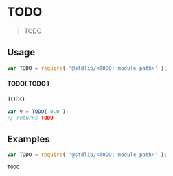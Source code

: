 TODO
===

> TODO

<!-- <intro> -->

<!-- </intro> -->

<!-- <usage> -->
## Usage

``` javascript
var TODO = require( '@stdlib/<TODO: module path>' );
```

#### TODO( TODO )

TODO

``` javascript
var v = TODO( 0.0 );
// returns TODO
```

<!-- </usage> -->

<!-- <examples> -->
## Examples

``` javascript
var TODO = require( '@stdlib/<TODO: module path>' );

TODO
```

<!-- </examples> -->

<!-- <links> -->

<!-- </links> -->
